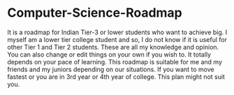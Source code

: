 # Computer-Science-Roadmap
It is a roadmap for Indian Tier-3 or lower students who want to achieve big.
I myself am a lower tier college student and so, I do not know if it is useful for other Tier 1 and Tier 2 students.
These are all my knowledge and opinion.
You can also change or edit things on your own if you wish to. It totally depends on your pace of learning.
This roadmap is suitable for me and my friends and my juniors depending on our situations.
If you want to move fastest or you are in 3rd year or 4th year of college. This plan might not suit you.
